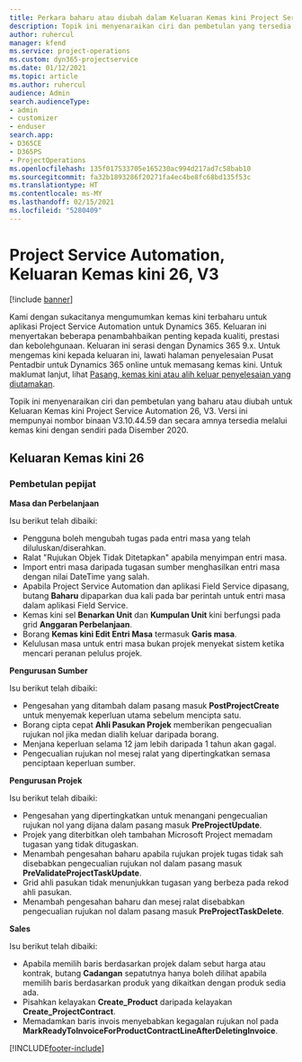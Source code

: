 ```yaml
---
title: Perkara baharu atau diubah dalam Keluaran Kemas kini Project Service Automation 26, V3
description: Topik ini menyenaraikan ciri dan pembetulan yang tersedia dalam Project Service Automation Keluaran Kemas kini 26, V3.
author: ruhercul
manager: kfend
ms.service: project-operations
ms.custom: dyn365-projectservice
ms.date: 01/12/2021
ms.topic: article
ms.author: ruhercul
audience: Admin
search.audienceType:
- admin
- customizer
- enduser
search.app:
- D365CE
- D365PS
- ProjectOperations
ms.openlocfilehash: 135f017533705e165230ac994d217ad7c58bab10
ms.sourcegitcommit: fa32b1893286f20271fa4ec4be8fc68bd135f53c
ms.translationtype: HT
ms.contentlocale: ms-MY
ms.lasthandoff: 02/15/2021
ms.locfileid: "5280409"
---
```

# <a name="project-service-automation-update-release-26-v3"></a>Project Service Automation, Keluaran Kemas kini 26, V3

[!include [banner](../includes/psa-now-project-operations.md)]

Kami dengan sukacitanya mengumumkan kemas kini terbaharu untuk aplikasi Project Service Automation untuk Dynamics 365. Keluaran ini menyertakan beberapa penambahbaikan penting kepada kualiti, prestasi dan kebolehgunaan. Keluaran ini serasi dengan Dynamics 365 9.x. Untuk mengemas kini kepada keluaran ini, lawati halaman penyelesaian Pusat Pentadbir untuk Dynamics 365 online untuk memasang kemas kini. Untuk maklumat lanjut, lihat [Pasang, kemas kini atau alih keluar penyelesaian yang diutamakan](https://docs.microsoft.com/power-platform/admin/install-remove-preferred-solution).

Topik ini menyenaraikan ciri dan pembetulan yang baharu atau diubah untuk Keluaran Kemas kini Project Service Automation 26, V3. Versi ini mempunyai nombor binaan V3.10.44.59 dan secara amnya tersedia melalui kemas kini dengan sendiri pada Disember 2020.

## <a name="update-release-26"></a>Keluaran Kemas kini 26

### <a name="bug-fixes"></a>Pembetulan pepijat

**Masa dan Perbelanjaan**

Isu berikut telah dibaiki:

- Pengguna boleh mengubah tugas pada entri masa yang telah diluluskan/diserahkan.
- Ralat "Rujukan Objek Tidak Ditetapkan" apabila menyimpan entri masa.
- Import entri masa daripada tugasan sumber menghasilkan entri masa dengan nilai DateTime yang salah.
- Apabila Project Service Automation dan aplikasi Field Service dipasang, butang **Baharu** dipaparkan dua kali pada bar perintah untuk entri masa dalam aplikasi Field Service.
- Kemas kini sel **Benarkan Unit** dan **Kumpulan Unit** kini berfungsi pada grid **Anggaran Perbelanjaan**.
- Borang **Kemas kini Edit Entri Masa** termasuk **Garis masa**.
- Kelulusan masa untuk entri masa bukan projek menyekat sistem ketika mencari peranan pelulus projek.

**Pengurusan Sumber**

Isu berikut telah dibaiki:

- Pengesahan yang ditambah dalam pasang masuk **PostProjectCreate** untuk menyemak keperluan utama sebelum mencipta satu.
- Borang cipta cepat **Ahli Pasukan Projek** memberikan pengecualian rujukan nol jika medan dialih keluar daripada borang.
- Menjana keperluan selama 12 jam lebih daripada 1 tahun akan gagal.
- Pengecualian rujukan nol mesej ralat yang dipertingkatkan semasa penciptaan keperluan sumber.

**Pengurusan Projek**

Isu berikut telah dibaiki:

- Pengesahan yang dipertingkatkan untuk menangani pengecualian rujukan nol yang dijana dalam pasang masuk **PreProjectUpdate**.
- Projek yang diterbitkan oleh tambahan Microsoft Project memadam tugasan yang tidak ditugaskan.
- Menambah pengesahan baharu apabila rujukan projek tugas tidak sah disebabkan pengecualian rujukan nol dalam pasang masuk **PreValidateProjectTaskUpdate**.
- Grid ahli pasukan tidak menunjukkan tugasan yang berbeza pada rekod ahli pasukan.
- Menambah pengesahan baharu dan mesej ralat disebabkan pengecualian rujukan nol dalam pasang masuk **PreProjectTaskDelete**.

**Sales**

Isu berikut telah dibaiki:

- Apabila memilih baris berdasarkan projek dalam sebut harga atau kontrak, butang **Cadangan** sepatutnya hanya boleh dilihat apabila memilih baris berdasarkan produk yang dikaitkan dengan produk sedia ada.
- Pisahkan kelayakan **Create_Product** daripada kelayakan **Create_ProjectContract**.
- Memadamkan baris invois menyebabkan kegagalan rujukan nol pada **MarkReadyToInvoiceForProductContractLineAfterDeletingInvoice**.


[!INCLUDE[footer-include](../includes/footer-banner.md)]